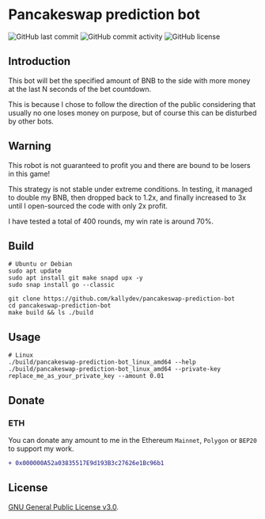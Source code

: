 # Pancakeswap prediction bot

![GitHub last commit](https://img.shields.io/github/last-commit/kallydev/pancakeswap-prediction-bot?style=flat-square)
![GitHub commit activity](https://img.shields.io/github/commit-activity/m/kallydev/pancakeswap-prediction-bot?style=flat-square)
![GitHub license](https://img.shields.io/github/license/kallydev/pancakeswap-prediction-bot?style=flat-square)

## Introduction

This bot will bet the specified amount of BNB to the side with more money at the last N seconds of the bet countdown.

This is because I chose to follow the direction of the public considering that usually no one loses money on purpose, but of course this can be disturbed by other bots.

## Warning

This robot is not guaranteed to profit you and there are bound to be losers in this game!

This strategy is not stable under extreme conditions. In testing, it managed to double my BNB, then dropped back to 1.2x, and finally increased to 3x until I open-sourced the code with only 2x profit.

I have tested a total of 400 rounds, my win rate is around 70%.

## Build

```shell
# Ubuntu or Debian
sudo apt update
sudo apt install git make snapd upx -y
sudo snap install go --classic

git clone https://github.com/kallydev/pancakeswap-prediction-bot
cd pancakeswap-prediction-bot
make build && ls ./build
```

## Usage

```shell
# Linux
./build/pancakeswap-prediction-bot_linux_amd64 --help
./build/pancakeswap-prediction-bot_linux_amd64 --private-key replace_me_as_your_private_key --amount 0.01
```

## Donate

### ETH

You can donate any amount to me in the Ethereum `Mainnet`, `Polygon` or `BEP20` to support my work.

```diff
+ 0x000000A52a03835517E9d193B3c27626e1Bc96b1
```

## License

[GNU General Public License v3.0](LICENSE).
